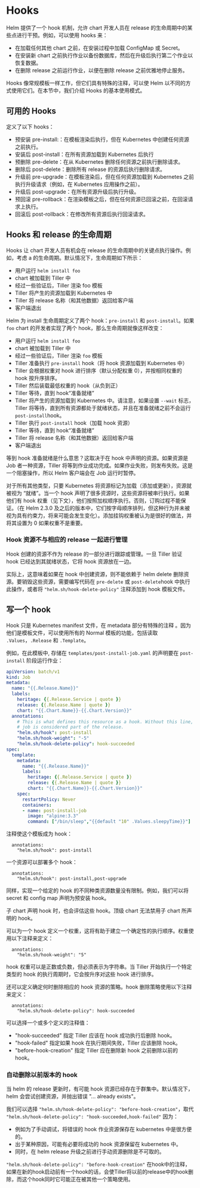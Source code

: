 # Hooks

Helm 提供了一个 hook 机制，允许 chart 开发人员在 release 的生命周期中的某些点进行干预。例如，可以使用 hooks 来：

- 在加载任何其他 chart 之前，在安装过程中加载 ConfigMap 或 Secret。
- 在安装新 chart 之前执行作业以备份数据库，然后在升级后执行第二个作业以恢复数据。
- 在删除 release 之前运行作业，以便在删除 release 之前优雅地停止服务。

Hooks 像常规模板一样工作，但它们具有特殊的注释，可以使 Helm 以不同的方式使用它们。在本节中，我们介绍 Hooks 的基本使用模式。

## 可用的 Hooks

定义了以下 hooks：

- 预安装 pre-install:：在模板渲染后执行，但在 Kubernetes 中创建任何资源之前执行。
- 安装后 post-install：在所有资源加载到 Kubernetes 后执行
- 预删除 pre-delete：在从 Kubernetes 删除任何资源之前执行删除请求。
- 删除后 post-delete：删除所有 release 的资源后执行删除请求。
- 升级前 pre-upgrade：在模板渲染后，但在任何资源加载到 Kubernetes 之前执行升级请求（例如，在 Kubernetes 应用操作之前）。
- 升级后 post-upgrade：在所有资源升级后执行升级。
- 预回滚 pre-rollback：在渲染模板之后，但在任何资源已回滚之前，在回滚请求上执行。
- 回滚后 post-rollback：在修改所有资源后执行回滚请求。

## Hooks 和 release 的生命周期

Hooks 让 chart 开发人员有机会在 release 的生命周期中的关键点执行操作。例如，考虑 a 的生命周期。默认情况下，生命周期如下所示：

- 用户运行 `helm install foo`
- chart 被加载到 Tiller 中
- 经过一些验证后，Tiller 渲染 foo 模板
- Tiller 将产生的资源加载到 Kubernetes 中
- Tiller 将 release 名称（和其他数据）返回给客户端
- 客户端退出

Helm 为 install 生命周期定义了两个 hook：`pre-install` 和 `post-install`。如果 `foo` chart 的开发者实现了两个 hook，那么生命周期就像这样改变：

- 用户运行 `helm install foo`
- chart 被加载到 Tiller 中
- 经过一些验证后，Tiller 渲染 `foo` 模板
- Tiller 准备执行 `pre-install` hook（将 hook 资源加载到 Kubernetes 中）
- Tiller 会根据权重对 hook 进行排序（默认分配权重 0），并按相同权重的 hook 按升序排序。
- Tiller 然后装载最低权重的 hook（从负到正）
- Tiller 等待，直到 hook“准备就绪”
- Tiller 将产生的资源加载到 Kubernetes 中。请注意，如果设置 `--wait` 标志，Tiller 将等待，直到所有资源都处于就绪状态，并且在准备就绪之前不会运行 `post-install`hook。
- Tiller 执行 `post-install` hook（加载 hook 资源）
- Tiller 等待，直到 hook“准备就绪”
- Tiller 将 release 名称（和其他数据）返回给客户端
- 客户端退出

等到 hook 准备就绪是什么意思？这取决于在 hook 中声明的资源。如果资源是 Job 者一种资源，Tiller 将等到作业成功完成。如果作业失败，则发布失败。这是一个阻塞操作，所以 Helm 客户端会在 Job 运行时暂停。

对于所有其他类型，只要 Kubernetes 将资源标记为加载（添加或更新），资源就被视为 “就绪”。当一个 hook 声明了很多资源时，这些资源将被串行执行。如果他们有 hook 权重（见下文），他们按照加权顺序执行。否则，订购过程不能保证。（在 Helm 2.3.0 及之后的版本中，它们按字母顺序排列，但这种行为并未被视为具有约束力，将来可能会发生变化）。添加挂钩权重被认为是很好的做法，并将其设置为 0 如果权重不是重要。

### Hook 资源不与相应的 release 一起进行管理
Hook 创建的资源不作为 release 的一部分进行跟踪或管理。一旦 Tiller 验证 hook 已经达到其就绪状态，它将 hook 资源放在一边。

实际上，这意味着如果在 hook 中创建资源，则不能依赖于 helm delete 删除资源。要销毁这些资源，需要编写代码在 `pre-delete` 或 `post-delete`hook 中执行此操作，或者将 `"helm.sh/hook-delete-policy"` 注释添加到 hook 模板文件。

## 写一个 hook
Hook 只是 Kubernetes manifest 文件，在 metadata 部分有特殊的注释 。因为他们是模板文件，可以使用所有的 Normal 模板的功能，包括读取 `.Values`，`.Release` 和 `.Template`。

例如，在此模板中, 存储在 `templates/post-install-job.yaml` 的声明要在 `post-install` 阶段运行作业：

```yaml
apiVersion: batch/v1
kind: Job
metadata:
  name: "{{.Release.Name}}"
  labels:
    heritage: {{.Release.Service | quote }}
    release: {{.Release.Name | quote }}
    chart: "{{.Chart.Name}}-{{.Chart.Version}}"
  annotations:
    # This is what defines this resource as a hook. Without this line, the
    # job is considered part of the release.
    "helm.sh/hook": post-install
    "helm.sh/hook-weight": "-5"
    "helm.sh/hook-delete-policy": hook-succeeded
spec:
  template:
    metadata:
      name: "{{.Release.Name}}"
      labels:
        heritage: {{.Release.Service | quote }}
        release: {{.Release.Name | quote }}
        chart: "{{.Chart.Name}}-{{.Chart.Version}}"
    spec:
      restartPolicy: Never
      containers:
      - name: post-install-job
        image: "alpine:3.3"
        command: ["/bin/sleep","{{default "10" .Values.sleepyTime}}"]

```

注释使这个模板成为 hook：


```
  annotations:
    "helm.sh/hook": post-install
```

一个资源可以部署多个 hook：

```
  annotations:
    "helm.sh/hook": post-install,post-upgrade
```

同样，实现一个给定的 hook 的不同种类资源数量没有限制。例如，我们可以将 secret 和 config map 声明为预安装 hook。

子 chart 声明 hook 时，也会评估这些 hook。顶级 chart 无法禁用子 chart 所声明的 hook。

可以为一个 hook 定义一个权重，这将有助于建立一个确定性的执行顺序。权重使用以下注释来定义：

```
  annotations:
    "helm.sh/hook-weight": "5"
```

hook 权重可以是正数或负数，但必须表示为字符串。当 Tiller 开始执行一个特定类型的 hook 的执行周期时，它会按升序对这些 hook 进行排序。

还可以定义确定何时删除相应的 hook 资源的策略。hook 删除策略使用以下注释来定义：

```
  annotations:
    "helm.sh/hook-delete-policy": hook-succeeded
```

可以选择一个或多个定义的注释值：

* "hook-succeeded" 指定 Tiller 应该在 hook 成功执行后删除 hook。
* "hook-failed" 指定如果 hook 在执行期间失败，Tiller 应该删除 hook。
* "before-hook-creation" 指定 Tiller 应在删除新 hook 之前删除以前的 hook。

### 自动删除以前版本的 hook
当 helm 的 release 更新时，有可能 hook 资源已经存在于群集中。默认情况下，helm 会尝试创建资源，并抛出错误 "... already exists"。

我们可以选择 `"helm.sh/hook-delete-policy": "before-hook-creation"`，取代 `"helm.sh/hook-delete-policy": "hook-succeeded,hook-failed"` 因为：

* 例如为了手动调试，将错误的 hook 作业资源保存在 kubernetes 中是很方便的。
* 出于某种原因，可能有必要将成功的 hook 资源保留在 kubernetes 中。
* 同时，在 helm release 升级之前进行手动资源删除是不可取的。

`"helm.sh/hook-delete-policy": "before-hook-creation"` 在hook中的注释，如果在新的hook启动前有一个hook的话，会使Tiller将以前的release中的hook删除，而这个hook同时它可能正在被其他一个策略使用。
